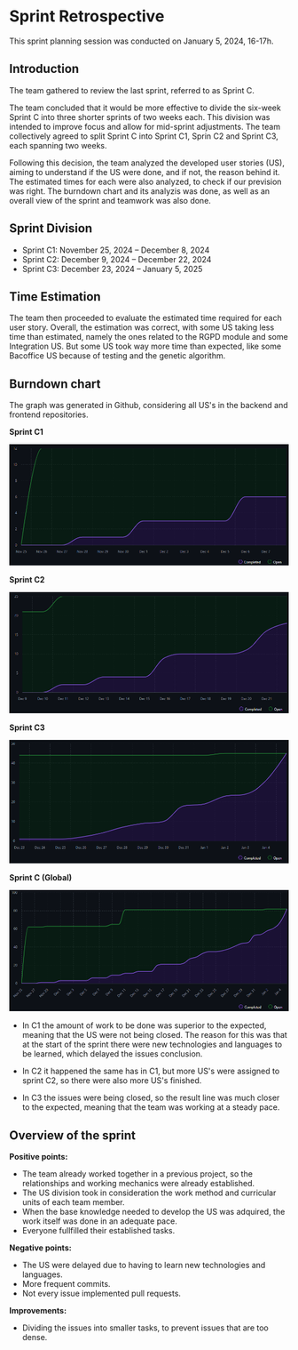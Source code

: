 # Sprint Retrospective 

This sprint planning session was conducted on January 5, 2024, 16-17h.

## Introduction
The team gathered to review the last sprint, referred to as Sprint C.

The team concluded that it would be more effective to divide the six-week Sprint C into three shorter sprints of two weeks each. This division was intended to improve focus and allow for mid-sprint adjustments. The team collectively agreed to split Sprint C into Sprint C1, Sprin C2 and Sprint C3, each spanning two weeks.

Following this decision, the team analyzed the developed user stories (US), aiming to understand if the US were done, and if not, the reason behind it. The estimated times for each were also analyzed, to check if our prevision was right.
The burndown chart and its analyzis was done, as well as an overall view of the sprint and teamwork was also done.


## Sprint Division
- Sprint C1: November 25, 2024 – December 8, 2024
- Sprint C2: December 9, 2024 – December 22, 2024
- Sprint C3: December 23, 2024 – January 5, 2025


## Time Estimation

The team then proceeded to evaluate the estimated time required for each user story. Overall, the estimation was correct, with some US taking less time than estimated, namely the ones related to the RGPD module and some Integration US.
But some US took way more time than expected, like some Bacoffice US because of testing and the genetic algorithm.

## Burndown chart

The graph was generated in Github, considering all US's in the backend and frontend repositories.

**Sprint C1**

![C1 burndown](C1burndown.png)

**Sprint C2**

![C2 burndown](C2burndown.png)

**Sprint C3**

![C3 burndown](C3burndown.png)

**Sprint C (Global)**

![C burndown](Cburndown.png)

- In C1 the amount of work to be done was superior to the expected, meaning that the US were not being closed. 
The reason for this was that at the start of the sprint there were new technologies and languages to be learned, which delayed the issues conclusion.

- In C2 it happened the same has in C1, but more US's were assigned to sprint C2, so there were also more US's finished.

- In C3 the issues were being closed, so the result line was much closer to the expected, meaning that the team was working at a steady pace.

## Overview of the sprint

**Positive points:**
- The team already worked together in a previous project, so the relationships and working mechanics were already established.
- The US division took in consideration the work method and curricular units of each team member.
- When the base knowledge needed to develop the US was adquired, the work itself was done in an adequate pace.
- Everyone fullfilled their established tasks.

**Negative points:**
- The US were delayed due to having to learn new technologies and languages.
- More frequent commits.
- Not every issue implemented pull requests.

**Improvements:**
- Dividing the issues into smaller tasks, to prevent issues that are too dense.

